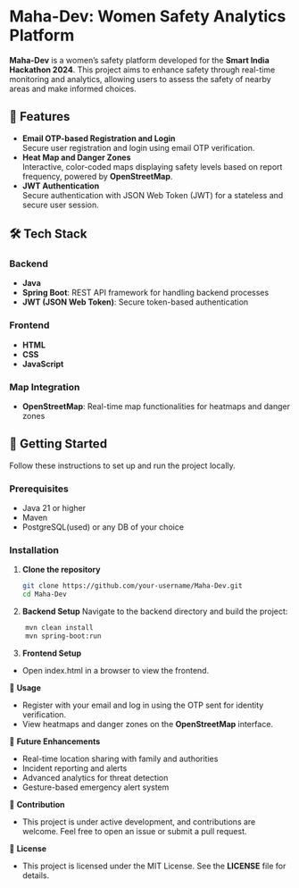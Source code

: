 # Maha-Dev: Women Safety Analytics Platform

**Maha-Dev** is a women’s safety platform developed for the **Smart India Hackathon 2024**. This project aims to enhance safety through real-time monitoring and analytics, allowing users to assess the safety of nearby areas and make informed choices.

## 🌟 Features

- **Email OTP-based Registration and Login**  
  Secure user registration and login using email OTP verification.
- **Heat Map and Danger Zones**  
  Interactive, color-coded maps displaying safety levels based on report frequency, powered by **OpenStreetMap**.
- **JWT Authentication**  
  Secure authentication with JSON Web Token (JWT) for a stateless and secure user session.

## 🛠️ Tech Stack

### Backend
- **Java**
- **Spring Boot**: REST API framework for handling backend processes
- **JWT (JSON Web Token)**: Secure token-based authentication

### Frontend
- **HTML**
- **CSS**
- **JavaScript**

### Map Integration
- **OpenStreetMap**: Real-time map functionalities for heatmaps and danger zones

## 🚀 Getting Started

Follow these instructions to set up and run the project locally.

### Prerequisites
- Java 21 or higher
- Maven
- PostgreSQL(used) or any DB of your choice

### Installation

1. **Clone the repository**
   ```bash
   git clone https://github.com/your-username/Maha-Dev.git
   cd Maha-Dev
2. **Backend Setup**
Navigate to the backend directory and build the project:
```bash
    mvn clean install
    mvn spring-boot:run
```
3. **Frontend Setup**
- Open index.html in a browser to view the frontend.

🎯 **Usage**
- Register with your email and log in using the OTP sent for identity verification.
- View heatmaps and danger zones on the **OpenStreetMap** interface.

🔄 **Future Enhancements**
- Real-time location sharing with family and authorities
- Incident reporting and alerts
- Advanced analytics for threat detection
- Gesture-based emergency alert system

🤝 **Contribution**
- This project is under active development, and contributions are welcome. Feel free to open an issue or submit a pull request.

📜 **License**
- This project is licensed under the MIT License. See the **LICENSE** file for details.
